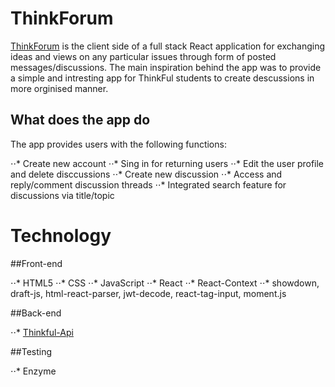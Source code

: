 
# ThinkForum 

[ThinkForum](https://thinkforum.now.sh/) is the client side of a full stack React application for 
exchanging ideas and views on any particular issues through form of posted messages/discussions. 
The main inspiration behind the app was to provide a simple and intresting app for ThinkFul 
students to create descussions in more orginised manner.


## What does the app do

The app provides users with the following functions:

⋅⋅* Create new account
⋅⋅* Sing in for returning users
⋅⋅* Edit the user profile and delete disccussions 
⋅⋅* Create new discussion
⋅⋅* Access and reply/comment discussion threads 
⋅⋅* Integrated search feature for discussions via title/topic

# Technology
##Front-end

⋅⋅* HTML5
⋅⋅* CSS
⋅⋅* JavaScript
⋅⋅* React
⋅⋅* React-Context
⋅⋅* showdown, draft-js, html-react-parser, jwt-decode, react-tag-input, moment.js

##Back-end

⋅⋅* [Thinkful-Api](https://github.com/ZolFallows/thinkforum-server)

##Testing

⋅⋅* Enzyme